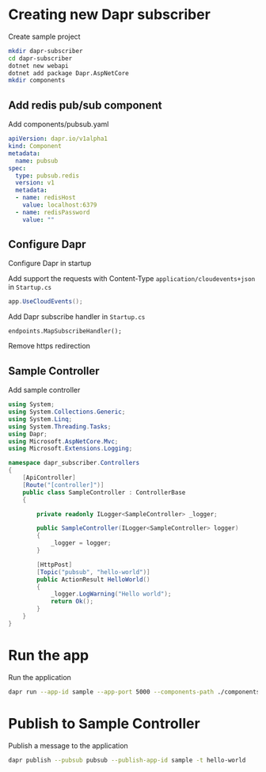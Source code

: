 # Creating new Dapr subscriber

Create sample project
```bash
mkdir dapr-subscriber
cd dapr-subscriber
dotnet new webapi  
dotnet add package Dapr.AspNetCore
mkdir components
```

## Add redis pub/sub component

Add components/pubsub.yaml

```yaml
apiVersion: dapr.io/v1alpha1
kind: Component
metadata:
  name: pubsub
spec:
  type: pubsub.redis
  version: v1
  metadata:
  - name: redisHost
    value: localhost:6379
  - name: redisPassword
    value: ""

```

## Configure Dapr

Configure Dapr in startup

Add support the requests with Content-Type `application/cloudevents+json` in `Startup.cs`

```csharp
app.UseCloudEvents();
```

Add Dapr subscribe handler in `Startup.cs`

```
endpoints.MapSubscribeHandler();
```

Remove https redirection

## Sample Controller
Add sample controller
```csharp
using System;
using System.Collections.Generic;
using System.Linq;
using System.Threading.Tasks;
using Dapr;
using Microsoft.AspNetCore.Mvc;
using Microsoft.Extensions.Logging;

namespace dapr_subscriber.Controllers
{
    [ApiController]
    [Route("[controller]")]
    public class SampleController : ControllerBase
    {

        private readonly ILogger<SampleController> _logger;

        public SampleController(ILogger<SampleController> logger)
        {
            _logger = logger;
        }

        [HttpPost]
        [Topic("pubsub", "hello-world")]
        public ActionResult HelloWorld()
        {
            _logger.LogWarning("Hello world");
            return Ok();
        }
    }
}

```

# Run the app

Run the application 
```bash
dapr run --app-id sample --app-port 5000 --components-path ./components -- dotnet run
```

# Publish to Sample Controller

Publish a message to the application
```bash
dapr publish --pubsub pubsub --publish-app-id sample -t hello-world
```